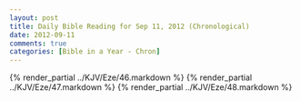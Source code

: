 ```yaml
---
layout: post
title: Daily Bible Reading for Sep 11, 2012 (Chronological)
date: 2012-09-11
comments: true
categories: [Bible in a Year - Chron]
---
```

{% render_partial ../KJV/Eze/46.markdown %}
{% render_partial ../KJV/Eze/47.markdown %}
{% render_partial ../KJV/Eze/48.markdown %}
